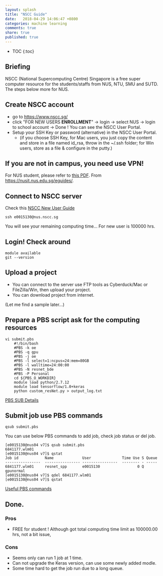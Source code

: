 ```yaml
---
layout: splash
title: "NSCC Guide"
date:   2018-04-29 14:06:47 +0800
categories: machine learning
comments: true
share: true
published: true
---
```

* TOC
{:toc}

## Briefing 
NSCC (National Supercomputing Centre) Singapore is a free super computer resource for the students/staffs from NUS, NTU, SMU and SUTD.      
The steps below more for NUS.

## Create NSCC account
- go to https://www.nscc.sg/
- click "FOR NEW USERS **ENROLLMENT**" -> login -> select NUS -> login to school account -> Done ! You can see the NSCC User Portal.
- Setup your SSH Key or password (alternative) in the NSCC User Portal.
    + (if you choose SSH Key, for Mac users, you just copy the content and store in a file named id_rsa, throw in the ~/.ssh folder; for Win users, store as a file & configure in the putty.)

## If you are not in campus, you need use VPN!
For NUS student, please refer to [this PDF](https://nusit.nus.edu.sg/qat4/wp-content/uploads/downloads/nvpn/nVPN-config-guide-for-students.pdf). From https://nusit.nus.edu.sg/eguides/.     

## Connect to NSCC server
Check this [NSCC New User Guide](https://help.nscc.sg/wp-content/uploads/2017/06/NSCC_New_User_Starter_Guide_v0.1.pdf)    
```
ssh e0015130@nus.nscc.sg
```
You will see your remaining computing time... For new user is 100000 hrs. 

## Login! Check around
```
module available
git --version
```

## Upload a project
- You can connect to the server use FTP tools as Cyberduck/Mac or FileZilla/Win, then upload your project.
- You can download project from internet. 

(Let me find a sample later...)

## Prepare a PBS script ask for the computing resources
```
vi submit.pbs
    #!/bin/bash
    #PBS -k oe
    #PBS -q gpu
    #PBS -j oe
    #PBS -l select=1:ncpus=24:mem=80GB
    #PBS -l walltime=24:00:00
    #PBS -N resnet_bde
    #PBS -P Personal
    cd ${PBS_O_WORKDIR}
    module load python/2.7.12
    module load tensorflow/1.0+keras
    python custom_resNet.py > output_log.txt
```
[PBS SUB Details](https://www.nas.nasa.gov/hecc/support/kb/commonly-used-qsub-options-in-pbs-scripts-or-in-the-qsub-command-line_175.html)

## Submit job use PBS commands
```
qsub submit.pbs
```

You can use below PBS commands to add job, check job status or del job.
```
[e0015130@nus04 v7]$ qsub submit.pbs 
6841177.wlm01
[e0015130@nus04 v7]$ qstat
Job id            Name             User              Time Use S Queue
----------------  ---------------- ----------------  -------- - -----
6841177.wlm01     resnet_spp       e0015130                 0 Q gpunormal       
[e0015130@nus04 v7]$ qdel 6841177.wlm01
[e0015130@nus04 v7]$ qstat
```
[Useful PBS commands](https://www.nas.nasa.gov/hecc/support/kb/commonly-used-pbs-commands_174.html)

## Done.
### Pros
- FREE for student ! Although got total computing time limit as 100000.00 hrs, not a bit issue,

### Cons
- Seems only can run 1 job at 1 time.
- Can not upgrade the Keras version, can use some newly added modle.
- Some time hard to get the job run due to a long queue.


